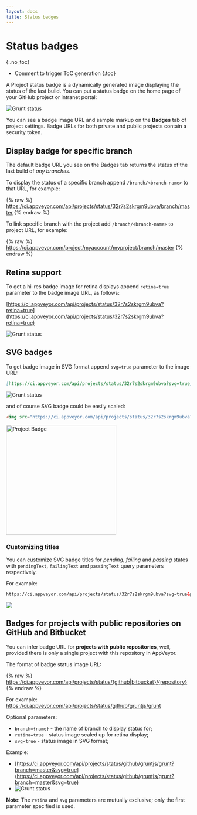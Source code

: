 ```yaml
---
layout: docs
title: Status badges
---
```


# Status badges
{:.no_toc}

* Comment to trigger ToC generation
{:toc}

A Project status badge is a dynamically generated image displaying the status of the last build. You can put a status badge on the home page of your GitHub project or intranet portal:

![Grunt status](https://ci.appveyor.com/api/projects/status/32r7s2skrgm9ubva)

You can see a badge image URL and sample markup on the **Badges** tab of project settings. Badge URLs for both private and public projects contain a security token.

## Display badge for specific branch

The default badge URL you see on the Badges tab returns the status of the last build of *any branches*.

To display the status of a specific branch append `/branch/<branch-name>` to that URL, for example:

{% raw %}
    https://ci.appveyor.com/api/projects/status/32r7s2skrgm9ubva/branch/master
{% endraw %}

To link specific branch with the project add `/branch/<branch-name>` to project URL, for example:

{% raw %}
    https://ci.appveyor.com/project/myaccount/myproject/branch/master
{% endraw %}

## Retina support

To get a hi-res badge image for retina displays append `retina=true` parameter to the badge image URL, as follows:

[https://ci.appveyor.com/api/projects/status/32r7s2skrgm9ubva?retina=true](https://ci.appveyor.com/api/projects/status/32r7s2skrgm9ubva?retina=true)

![Grunt status](https://ci.appveyor.com/api/projects/status/32r7s2skrgm9ubva?retina=true)

## SVG badges

To get badge image in SVG format append `svg=true` parameter to the image URL:

```markdown
[https://ci.appveyor.com/api/projects/status/32r7s2skrgm9ubva?svg=true](https://ci.appveyor.com/api/projects/status/32r7s2skrgm9ubva?svg=true)
```

![Grunt status](https://ci.appveyor.com/api/projects/status/32r7s2skrgm9ubva?svg=true)

and of course SVG badge could be easily scaled:

```html
<img src="https://ci.appveyor.com/api/projects/status/32r7s2skrgm9ubva?svg=true" alt="Project Badge" width="300">
```

<img src="https://ci.appveyor.com/api/projects/status/32r7s2skrgm9ubva?svg=true" alt="Project Badge" width="300">

### Customizing titles

You can customize SVG badge titles for *pending*, *failing* and *passing* states with `pendingText`, `failingText` and `passingText` query parameters respectively.

For example:

```html
https://ci.appveyor.com/api/projects/status/32r7s2skrgm9ubva?svg=true&passingText=master%20-%20OK
```

<img src="https://ci.appveyor.com/api/projects/status/32r7s2skrgm9ubva?svg=true&passingText=master%20-%20OK">

## Badges for projects with public repositories on GitHub and Bitbucket

You can infer badge URL for **projects with public repositories**, well, provided there is only a single project with this repository in AppVeyor.

The format of badge status image URL:

{% raw %}
    https://ci.appveyor.com/api/projects/status/{github|bitbucket}/{repository}
{% endraw %}

For example: https://ci.appveyor.com/api/projects/status/github/gruntjs/grunt

Optional parameters:

* `branch={name}` - the name of branch to display status for;
* `retina=true` - status image scaled up for retina display;
* `svg=true` - status image in SVG format;

Example:

* [https://ci.appveyor.com/api/projects/status/github/gruntjs/grunt?branch=master&svg=true](https://ci.appveyor.com/api/projects/status/github/gruntjs/grunt?branch=master&svg=true)
* ![Grunt status](https://ci.appveyor.com/api/projects/status/github/gruntjs/grunt?branch=master&svg=true)

**Note**: The `retina` and `svg` parameters are mutually exclusive; only the first parameter specified is used.
